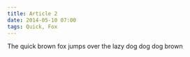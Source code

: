 ```yaml
---
title: Article 2
date: 2014-05-10 07:00
tags: Quick, Fox
---
```


The quick brown fox jumps over the lazy dog dog dog brown
